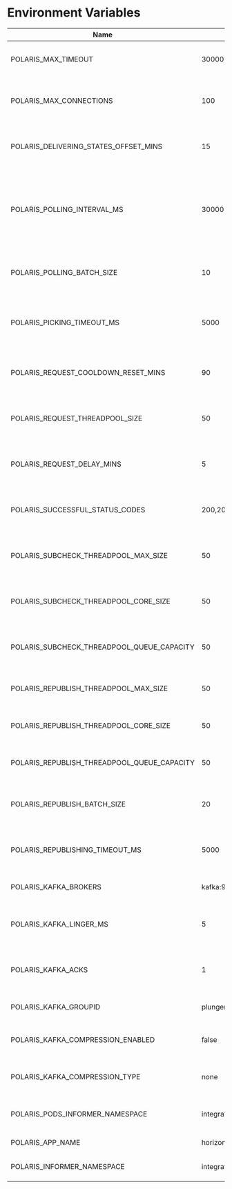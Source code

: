 <!--
Copyright 2024 Deutsche Telekom IT GmbH

SPDX-License-Identifier: Apache-2.0
-->

# Environment Variables

| Name                                        | Default                   | Description                                                                                                                |
|---------------------------------------------|---------------------------|----------------------------------------------------------------------------------------------------------------------------|
| POLARIS_MAX_TIMEOUT                         | 30000                     | Maximum time to wait for a response from the customer's endpoint.                                                          |
| POLARIS_MAX_CONNECTIONS                     | 100                       | Maximum number of simultaneous connections to customers' endpoints.                                                        |
| POLARIS_DELIVERING_STATES_OFFSET_MINS       | 15                        | Only load MessageStates with a time < (now - deliveringStates-offset-mins).                                                |
| POLARIS_POLLING_INTERVAL_MS                 | 30000                     | Interval in milliseconds for Polaris to periodically poll circuit breaker messages and events in DELIVERING/FAILED status. |
| POLARIS_POLLING_BATCH_SIZE                  | 10                        | Number of events to be polled in each batch during the periodic polling process.                                           |
| POLARIS_PICKING_TIMEOUT_MS                  | 5000                      | Timeout in milliseconds for Polaris to wait for an event to be picked for redelivery.                                      |
| POLARIS_REQUEST_COOLDOWN_RESET_MINS         | 90                        | Needs to be more than 60 because 60 mins can be the maximum cooldown on loop.                                              |
| POLARIS_REQUEST_THREADPOOL_SIZE             | 50                        | Maximum number of threads in the thread pool for health check requests.                                                    |
| POLARIS_REQUEST_DELAY_MINS                  | 5                         | Delay in minutes before starting the health check request after a failed attempt.                                          |
| POLARIS_SUCCESSFUL_STATUS_CODES             | 200,201,202,204           | Comma-separated list of HTTP status codes considered as successful for health checks.                                      |
| POLARIS_SUBCHECK_THREADPOOL_MAX_SIZE        | 50                        | Maximum number of threads in the thread pool for subscription checks.                                                      |
| POLARIS_SUBCHECK_THREADPOOL_CORE_SIZE       | 50                        | Core number of threads in the thread pool for subscription checks.                                                         |
| POLARIS_SUBCHECK_THREADPOOL_QUEUE_CAPACITY  | 50                        | Capacity of the queue used by the thread pool for subscription checks.                                                     |
| POLARIS_REPUBLISH_THREADPOOL_MAX_SIZE       | 50                        | Maximum number of threads in the thread pool for republishing events.                                                      |
| POLARIS_REPUBLISH_THREADPOOL_CORE_SIZE      | 50                        | Core number of threads in the thread pool for republishing events.                                                         |
| POLARIS_REPUBLISH_THREADPOOL_QUEUE_CAPACITY | 50                        | Capacity of the queue used by the thread pool for republishing events.                                                     |
| POLARIS_REPUBLISH_BATCH_SIZE                | 20                        | Number of events to be republished in each batch during the republishing process.                                          |
| POLARIS_REPUBLISHING_TIMEOUT_MS             | 5000                      | Timeout in milliseconds for Polaris to wait for an event to be republished.                                                |
| POLARIS_KAFKA_BROKERS                       | kafka:9092,localhost:9092 | Kafka brokers used by Polaris for communication.                                                                           |
| POLARIS_KAFKA_LINGER_MS                     | 5                         | How long Kafka waits for other records before transmitting the batch.                                                      |
| POLARIS_KAFKA_ACKS                          | 1                         | Number of acknowledgments the producer requires the leader to receive.                                                     |
| POLARIS_KAFKA_GROUPID                       | plunger                   | Kafka consumer group ID used by Polaris.                                                                                   |
| POLARIS_KAFKA_COMPRESSION_ENABLED           | false                     | Whether events sent to Kafka should be compressed.                                                                         |
| POLARIS_KAFKA_COMPRESSION_TYPE              | none                      | The compression type used to compress events sent to Kafka.                                                                |
| POLARIS_PODS_INFORMER_NAMESPACE             | integration               | Namespace used by Polaris to inform pods about changes.                                                                    |
| POLARIS_APP_NAME                            | horizon-polaris           | Name of the Polaris application.                                                                                           |
| POLARIS_INFORMER_NAMESPACE                  | integration               | Namespace used by Polaris to inform about changes.                                                                         |
